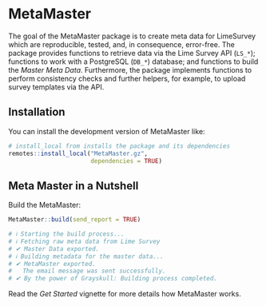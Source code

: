 
<!-- README.md is generated from README.Rmd. Please edit that file -->

# MetaMaster

<!-- badges: start -->

<!-- badges: end -->

The goal of the MetaMaster package is to create meta data for LimeSurvey
which are reproducible, tested, and, in consequence, error-free. The
package provides functions to retrieve data via the Lime Survey API
(`LS_*`); functions to work with a PostgreSQL (`DB_*`) database; and
functions to build the *Master Meta Data*. Furthermore, the package
implements functions to perform consistency checks and further helpers,
for example, to upload survey templates via the API.

## Installation

You can install the development version of MetaMaster like:

``` r
# install_local from installs the package and its dependencies
remotes::install_local("MetaMaster.gz",
                       dependencies = TRUE)
```

## Meta Master in a Nutshell

Build the MetaMaster:

``` r
MetaMaster::build(send_report = TRUE)

# ℹ Starting the build process...
# ℹ Fetching raw meta data from Lime Survey
# ✔ Master Data exported.                            
# ℹ Building metadata for the master data...
# ✔ MetaMaster exported.                                                                # ℹ Sending the report...
#   The email message was sent successfully.                            
# ✔ By the power of Grayskull: Building process completed.
```

Read the *Get Started* vignette for more details how MetaMaster works.
